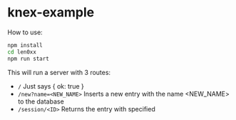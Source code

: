 # knex-example

How to use:
```bash
npm install
cd len0xx
npm run start
```

This will run a server with 3 routes:
- `/` Just says { ok: true }
- `/new?name=<NEW_NAME>` Inserts a new entry with the name <NEW_NAME> to the database
- `/session/<ID>` Returns the entry with specified <ID>
